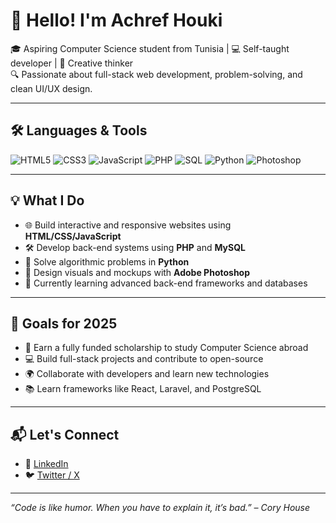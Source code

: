 # 👋 Hello! I'm Achref Houki

🎓 Aspiring Computer Science student from Tunisia | 💻 Self-taught developer | 🎨 Creative thinker  
🔍 Passionate about full-stack web development, problem-solving, and clean UI/UX design.

---

## 🛠️ Languages & Tools

![HTML5](https://img.shields.io/badge/HTML5-e34c26?style=flat-square&logo=html5&logoColor=white)
![CSS3](https://img.shields.io/badge/CSS3-264de4?style=flat-square&logo=css3&logoColor=white)
![JavaScript](https://img.shields.io/badge/JavaScript-f7df1e?style=flat-square&logo=javascript&logoColor=black)
![PHP](https://img.shields.io/badge/PHP-777bb4?style=flat-square&logo=php&logoColor=white)
![SQL](https://img.shields.io/badge/SQL-003545?style=flat-square&logo=mysql&logoColor=white)
![Python](https://img.shields.io/badge/Python-3776AB?style=flat-square&logo=python&logoColor=white)
![Photoshop](https://img.shields.io/badge/Photoshop-31A8FF?style=flat-square&logo=adobe-photoshop&logoColor=white)

---

## 💡 What I Do

- 🌐 Build interactive and responsive websites using **HTML/CSS/JavaScript**
- 🛠️ Develop back-end systems using **PHP** and **MySQL**
- 🧠 Solve algorithmic problems in **Python**
- 🎨 Design visuals and mockups with **Adobe Photoshop**
- 🌱 Currently learning advanced back-end frameworks and databases

---

## 🎯 Goals for 2025

- 🏫 Earn a fully funded scholarship to study Computer Science abroad  
- 💻 Build full-stack projects and contribute to open-source  
- 🌍 Collaborate with developers and learn new technologies  
- 📚 Learn frameworks like React, Laravel, and PostgreSQL  

---

## 📬 Let's Connect

- 💼 [LinkedIn](https://www.linkedin.com/in/achraf-houki)
- 🐦 [Twitter / X](https://twitter.com/ACHREFHOUKI)

---

_“Code is like humor. When you have to explain it, it’s bad.” – Cory House_
